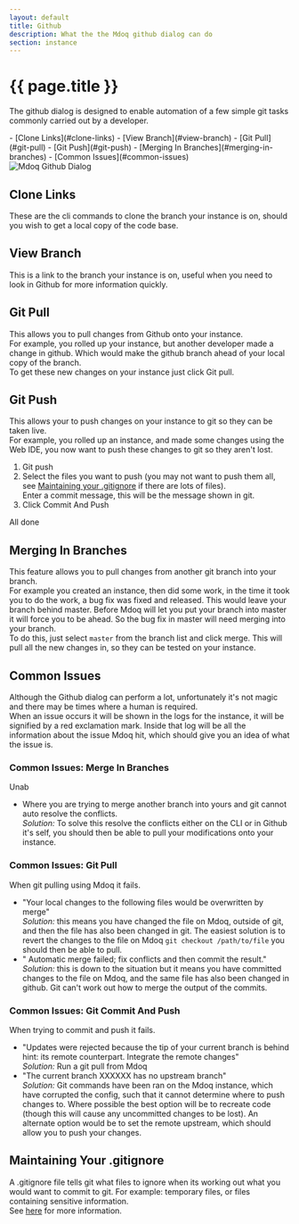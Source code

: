 ```yaml
---
layout: default
title: Github
description: What the the Mdoq github dialog can do
section: instance
---
```


# {{ page.title }}

The github dialog is designed to enable automation of a few simple git tasks commonly carried out by a developer.  

<div class="container">
    <div class="row">
        <div class="col-sm-6">
- [Clone Links](#clone-links)
- [View Branch](#view-branch)
- [Git Pull](#git-pull)
- [Git Push](#git-push)
- [Merging In Branches](#merging-in-branches)
- [Common Issues](#common-issues)
        </div>
        <div class="col-sm-6">
            <img src="/assets/github_dialog.jpg" alt="Mdoq Github Dialog" />
        </div>
    </div>
</div>

## Clone Links
These are the cli commands to clone the branch your instance is on, should you wish to get a local copy of the code base.

## View Branch
This is a link to the branch your instance is on, useful when you need to look in Github for more information quickly.

## Git Pull
This allows you to pull changes from Github onto your instance.  
For example, you rolled up your instance, but another developer made a change in github. Which would make the github branch ahead of your local copy of the branch.  
To get these new changes on your instance just click Git pull.

## Git Push
This allows your to push changes on your instance to git so they can be taken live.  
For example, you rolled up an instance, and made some changes using the Web IDE, you now want to push these changes to git so they aren't lost.  
1. Git push
2. Select the files you want to push (you may not want to push them all, see [Maintaining your .gitignore](#maintaining-your-gitignore) if there are lots of files).  
  Enter a commit message, this will be the message shown in git.
3. Click Commit And Push  
  
All done   

## Merging In Branches
This feature allows you to pull changes from another git branch into your branch.  
For example you created an instance, then did some work, in the time it took you to do the work, a bug fix was fixed and released. This would leave your branch behind master. Before Mdoq will let you put your branch into master it will force you to be ahead. So the bug fix in master will need merging into your branch.  
To do this, just select `master` from the branch list and click merge. This will pull all the new changes in, so they can be tested on your instance.  

## Common Issues
Although the Github dialog can perform a lot, unfortunately it's not magic and there may be times where a human is required.  
When an issue occurs it will be shown in the logs for the instance, it will be signified by a red exclamation mark. 
Inside that log will be all the information about the issue Mdoq hit, which should give you an idea of what the issue is.  

### Common Issues: Merge In Branches 
Unab
- Where you are trying to merge another branch into yours and git cannot auto resolve the conflicts.  
  *Solution:* To solve this resolve the conflicts either on the CLI or in Github it's self, you should then be able to pull your modifications onto your instance.

### Common Issues: Git Pull  
When git pulling using Mdoq it fails.  
- "Your local changes to the following files would be overwritten by merge"  
  *Solution:* this means you have changed the file on Mdoq, outside of git, and then the file has also been changed in git. The easiest solution is to revert the changes to the file on Mdoq `git checkout /path/to/file` you should then be able to pull.
- " Automatic merge failed; fix conflicts and then commit the result."  
  *Solution:* this is down to the situation but it means you have committed changes to the file on Mdoq, and the same file has also been changed in github. Git can't work out how to merge the output of the commits.
  
### Common Issues: Git Commit And Push
When trying to commit and push it fails.
- "Updates were rejected because the tip of your current branch is behind hint: its remote counterpart. Integrate the remote changes"  
  *Solution:* Run a git pull from Mdoq
- "The current branch XXXXXX has no upstream branch"  
  *Solution:* Git commands have been ran on the Mdoq instance, which have corrupted the config, such that it cannot determine where to push changes to. Where possible the best option will be to recreate code (though this will cause any uncommitted changes to be lost). An alternate option would be to set the remote upstream, which should allow you to push your changes.
  
## Maintaining Your .gitignore
A .gitignore file tells git what files to ignore when its working out what you would want to commit to git. 
For example: temporary files, or files containing sensitive information.  
See [here](https://git-scm.com/docs/gitignore) for more information.